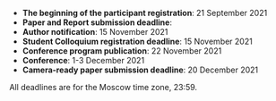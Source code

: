 
- **The beginning of the participant registration**: 21 September 2021
- **Paper and Report submission deadline**: <!--- <s>1 October 2021</s> <b style="color: red;">21 October 2021</b>-->
- **Author notification**: 15 November 2021
- **Student Colloquium registration deadline**: 15 November 2021
- **Conference program publication**: 22 November 2021
- **Conference**: 1-3 December 2021
- **Camera-ready paper submission deadline**: 20 December 2021

All deadlines are for the Moscow time zone, 23:59.
